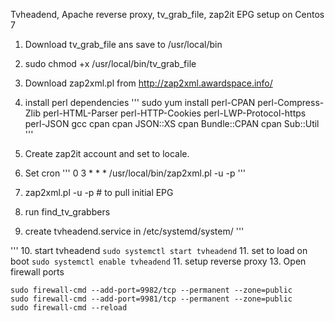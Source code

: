 Tvheadend, Apache reverse proxy, tv_grab_file, zap2it EPG setup on Centos 7

1. Download tv_grab_file ans save to /usr/local/bin
2. sudo chmod +x /usr/local/bin/tv_grab_file
3. Download zap2xml.pl from http://zap2xml.awardspace.info/
4. install perl dependencies
'''
sudo yum install perl-CPAN perl-Compress-Zlib perl-HTML-Parser perl-HTTP-Cookies perl-LWP-Protocol-https perl-JSON gcc cpan
cpan JSON::XS
cpan Bundle::CPAN
cpan Sub::Util
'''
5. Create zap2it account and set to locale.
6. Set cron 
'''
0 3 * * * /usr/local/bin/zap2xml.pl -u <login> -p <password>
'''

7. zap2xml.pl -u <login> -p <password> # to pull initial EPG
8. run find_tv_grabbers
9. create tvheadend.service in /etc/systemd/system/
'''

'''
10. start tvheadend
`sudo systemctl start tvheadend`
11. set to load on boot
`sudo systemctl enable tvheadend`
11. setup reverse proxy
13. Open firewall ports
```
sudo firewall-cmd --add-port=9982/tcp --permanent --zone=public
sudo firewall-cmd --add-port=9981/tcp --permanent --zone=public
sudo firewall-cmd --reload
```
